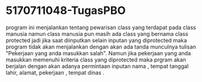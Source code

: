 # 5170711048-TugasPBO
program ini menjalankan tentang pewarisan class yang terdapat pada class manusia namun class manusia pun masih ada class yang bernama class protected jadi jika saat diinputkan selain inputan yang diprotected maka program tidak akan menjalankan dengan akan ada tanda munculnya tulisan "Pekerjaan yang anda masukkan salah". Namun jika pekerjaan yang anda masukkan memenuhi kriteria class yang diprotected maka prgram akan berjalan dengan akan adanya permintaan inputan nama , tempat tanggal lahir, alamat, pekerjaan , tempat dinas .
